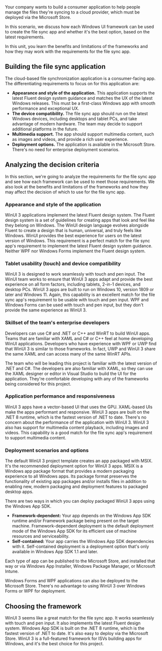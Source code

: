 Your company wants to build a consumer application to help people manage the files they're syncing to a cloud provider, which must be deployed via the Microsoft Store.

In this scenario, we discuss how each Windows UI framework can be used to create the file sync app and whether it's the best option, based on the latest requirements.

In this unit, you learn the benefits and limitations of the frameworks and how they may work with the requirements for the file sync app.

## Building the file sync application

The cloud-based file synchronization application is a consumer-facing app. The differentiating requirements to focus on for this application are:

- **Appearance and style of the application.** This application supports the latest Fluent design system guidance and matches the UX of the latest Windows releases. This must be a first-class Windows app with smooth performance and exceptional UX.
- **The device compatibility.** The file sync app should run on the latest Windows devices, including desktops and tablet PCs, and take advantage of modern hardware. The team may decide to support additional platforms in the future.
- **Multimedia support.** The app should support multimedia content, such as images and videos, and provide a rich user experience.
- **Deployment options.** The application is available in the Microsoft Store. There's no need for enterprise deployment scenarios.

## Analyzing the decision criteria

In this section, we're going to analyze the requirements for the file sync app and see how each framework can be used to meet those requirements. We also look at the benefits and limitations of the frameworks and how they may affect the decision of which to use for the file sync app.

### Appearance and style of the application

WinUI 3 applications implement the latest Fluent design system. The Fluent design system is a set of guidelines for creating apps that look and feel like they belong on Windows. The WinUI design language evolves alongside Fluent to create a design that is human, universal, and truly feels like Windows. WinUI provides the best experience for users on the latest version of Windows. This requirement is a perfect match for the file sync app's requirement to implement the latest Fluent design system guidance. Neither WPF nor Windows Forms implement the Fluent design system.

### Tablet usability (touch) and device compatibility

WinUI 3 is designed to work seamlessly with touch and pen input. The WinUI team works to ensure that WinUI 3 apps adapt and provide the best experience on all form factors, including tablets, 2-in-1 devices, and desktop PCs. WinUI 3 apps are built to run on Windows 10, version 1809 or later and Windows 11. Again, this capability is an excellent match for the file sync app's requirement to be usable with touch and pen input. WPF and Windows Forms can be used with touch and pen input, but they don't provide the same experience as WinUI 3.

### Skillset of the team's enterprise developers

Developers can use C# and .NET or C++ and WinRT to build WinUI apps. Teams that are familiar with XAML and C# or C++ feel at home developing WinUI applications. Developers who have experience with WPF or UWP find that WinUI 3 is similar to those frameworks. In fact, UWP and WinUI 3 share the same XAML and can access many of the same WinRT APIs.

The team who will be leading this project is familiar with the latest version of .NET and C#. The developers are also familiar with XAML, so they can use the XAML designer or editor in Visual Studio to build the UI for the application. They're comfortable developing with any of the frameworks being considered for this project.

### Application performance and responsiveness

WinUI 3 apps have a vector-based UI that uses the GPU. XAML-based UIs make the apps performant and responsive. WinUI 3 apps are built on the .NET 8 runtime, which is the fastest version of .NET to date. There's no concern about the performance of the application with WinUI 3. WinUI 3 also has support for multimedia content playback, including images and videos. This capability is a good match for the file sync app's requirement to support multimedia content.

### Deployment scenarios and options

The default WinUI 3 project template creates an app packaged with MSIX. It's the recommended deployment option for WinUI 3 apps. MSIX is a Windows app package format that provides a modern packaging experience to all Windows apps. Its package format preserves the functionality of existing app packages and/or installs files in addition to enabling new, modern packaging and deployment features to packaged desktop apps.

There are two ways in which you can deploy packaged WinUI 3 apps using the Windows App SDK.

- **Framework-dependent:** Your app depends on the Windows App SDK runtime and/or Framework package being present on the target machine. Framework-dependent deployment is the default deployment mode of the Windows App SDK for its efficient use of machine resources and serviceability.
- **Self-contained:** Your app carries the Windows App SDK dependencies with it. Self-contained deployment is a deployment option that's only available in Windows App SDK 1.1 and later.

Each type of app can be published to the Microsoft Store, and installed that way or via Windows App Installer, Windows Package Manager, or Microsoft Intune.

Windows Forms and WPF applications can also be deployed to the Microsoft Store. There's no advantage to using WinUI 3 over Windows Forms or WPF for deployment.

## Choosing the framework

WinUI 3 seems like a great match for the file sync app. It works seamlessly with touch and pen input. It also implements the latest Fluent design system. Windows App SDK is built on the .NET 8 runtime, which is the fastest version of .NET to date. It's also easy to deploy via the Microsoft Store. WinUI 3 is a full-featured framework for ISVs building apps for Windows, and it's the best choice for this project.
